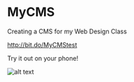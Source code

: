 # MyCMS
Creating a CMS for my Web Design Class

http://bit.do/MyCMStest

Try it out on your phone!

![alt text](http://chart.apis.google.com/chart?cht=qr&chs=100x100&choe=UTF-8&chld=H%7C0&chl=http://bit.do/MyCMStest "QR CODE")
